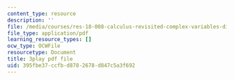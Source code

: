 ```yaml
---
content_type: resource
description: ''
file: /media/courses/res-18-008-calculus-revisited-complex-variables-differential-equations-and-linear-algebra-fall-2011/395fbe37ccfbd8782678d847c5a3f692_l59IX58Wce8.pdf
file_type: application/pdf
learning_resource_types: []
ocw_type: OCWFile
resourcetype: Document
title: 3play pdf file
uid: 395fbe37-ccfb-d878-2678-d847c5a3f692
---
```

